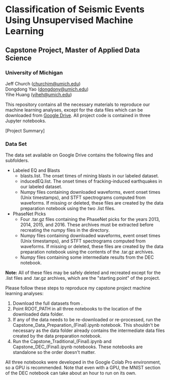 # Classification of Seismic Events Using Unsupervised Machine Learning
## Capstone Project, Master of Applied Data Science
### University of Michigan
Jeff Church (churchjm@umich.edu) \
Dongdong Yao (dongdony@umich.edu) \
Yihe Huang (yiheh@umich.edu)

This repository contains all the necessary materials to reproduce our machine learning analyses, except for the data files which can be downloaded from [Google Drive](https://drive.google.com/drive/folders/1-Eex84NC7S8D0qj-rliZ34Xw5-PKQuaS?usp=sharing).  All project code is contained in three Jupyter notebooks.

[Project Summary]

### Data Set
The data set available on Google Drive contains the following files and subfolders.
* Labeled EQ and Blasts
  * blasts.list.  The onset times of mining blasts in our labeled dataset.
  * inducedEQ.list.  The onset times of fracking-induced earthquakes in our labeled dataset.
  * Numpy files containing downloaded waveforms, event onset times (Unix timestamps), and STFT spectrograms computed from waveforms.  If missing or deleted, these files are created by the data preparation notebook using the two .list files.
* PhaseNet Picks
  * Four .tar.gz files containing the PhaseNet picks for the years 2013, 2014, 2015, and 2016.  These archives must be extracted before recreating the numpy files in the directory.
  * Numpy files containing downloaded waveforms, event onset times (Unix timestamps), and STFT spectrograms computed from waveforms.  If missing or deleted, these files are created by the data preparation notebook using the contents of the .tar.gz archives.
  * Numpy files containing some intermediate results from the DEC notebook.

**Note:** All of these files may be safely deleted and recreated except for the .list files and .tar.gz archives, which are the "starting point" of the project.  

Please follow these steps to reproduce my capstone project machine learning analyses:
1. Download the full datasets from .
2. Point ROOT_PATH in all three notebooks to the location of the downloaded data folder.
3. If any of the data needs to be re-downloaded or re-processed, run the Capstone_Data_Preparation_(Final).ipynb notebook.  This shouldn't be necessary as the data folder already contains the intermediate data files created by the data preparation notebook.
4. Run the Capstone_Traditional_(Final).ipynb and Capstone_DEC_(Final).ipynb notebooks.  These notebooks are standalone so the order doesn't matter.

All three notebooks were developed in the Google Colab Pro environment, so a GPU is recommended.  Note that even with a GPU, the MNIST section of the DEC notebook can take about an hour to run on its own.

